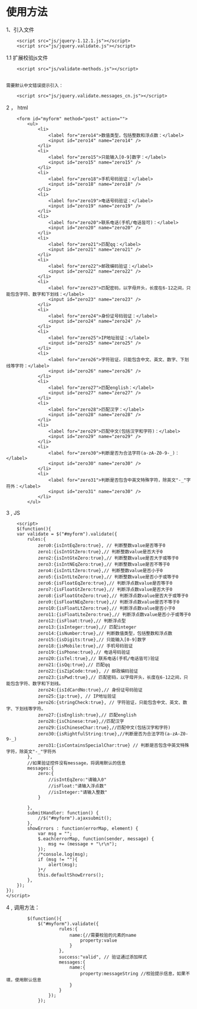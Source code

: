 <h1>使用方法</h1>

1、引入文件

		<script src="js/jquery-1.12.1.js"></script>
		<script src="js/jquery.validate.js"></script>

1.1 扩展校验js文件

		<script src="js/validate-methods.js"></script>
		
		
	需要默认中文错误提示引入：

		<script src="js/jquery.validate.messages_cn.js"></script>

2 ， html

		<form id="myform" method="post" action="">
            <ul>
                <li>
                    <label for="zero14">数值类型，包括整数和浮点数：</label>
                    <input id="zero14" name="zero14" />
                </li>
                <li>
                    <label for="zero15">只能输入[0-9]数字：</label>
                    <input id="zero15" name="zero15" />
                </li>
                <li>
                    <label for="zero18">手机号码验证：</label>
                    <input id="zero18" name="zero18" />
                </li>
                <li>
                    <label for="zero19">电话号码验证：</label>
                    <input id="zero19" name="zero19" />
                </li>
                <li>
                    <label for="zero20">联系电话(手机/电话皆可)：</label>
                    <input id="zero20" name="zero20" />
                </li>
                <li>
                    <label for="zero21">匹配qq：</label>
                    <input id="zero21" name="zero21" />
                </li>
                <li>
                    <label for="zero22">邮政编码验证：</label>
                    <input id="zero22" name="zero22" />
                </li>
                <li>
                    <label for="zero23">匹配密码，以字母开头，长度在6-12之间，只能包含字符、数字和下划线：</label>
                    <input id="zero23" name="zero23" />
                </li>
                <li>
                    <label for="zero24">身份证号码验证：</label>
                    <input id="zero24" name="zero24" />
                </li>
                <li>
                    <label for="zero25">IP地址验证：</label>
                    <input id="zero25" name="zero25" />
                </li>
                <li>
                    <label for="zero26">字符验证，只能包含中文、英文、数字、下划线等字符：</label>
                    <input id="zero26" name="zero26" />
                </li>
                <li>
                    <label for="zero27">匹配english：</label>
                    <input id="zero27" name="zero27" />
                </li>
                <li>
                    <label for="zero28">匹配汉字：</label>
                    <input id="zero28" name="zero28" />
                </li>
                <li>
                    <label for="zero29">匹配中文(包括汉字和字符)：</label>
                    <input id="zero29" name="zero29" />
                </li>
                <li>
                    <label for="zero30">判断是否为合法字符(a-zA-Z0-9-_)：</label>
                    <input id="zero30" name="zero30" />
                </li>
                <li>
                    <label for="zero31">判断是否包含中英文特殊字符，除英文"-_"字符外：</label>
                    <input id="zero31" name="zero30" />
                </li>
            </ul>
        
		
3 , JS

		<script>
		$(function(){
        var validate = $("#myform").validate({
            rules:{
                zero0:{isIntEqZero:true}, // 判断整数value是否等于0
                zero1:{isIntGtZero:true},// 判断整数value是否大于0
                zero2:{isIntGteZero:true},// 判断整数value是否大于或等于0
                zero3:{isIntNEqZero:true},// 判断整数value是否不等于0
                zero4:{isIntLtZero:true},// 判断整数value是否小于0
                zero5:{isIntLteZero:true},// 判断整数value是否小于或等于0
                zero6:{isFloatEqZero:true},// 判断浮点数value是否等于0
                zero7:{isFloatGtZero:true},// 判断浮点数value是否大于0
                zero8:{isFloatGteZero:true},// 判断浮点数value是否大于或等于0
                zero9:{isFloatNEqZero:true},// 判断浮点数value是否不等于0
                zero10:{isFloatLtZero:true},// 判断浮点数value是否小于0
                zero11:{isFloatLteZero:true},// 判断浮点数value是否小于或等于0
                zero12:{isFloat:true},// 判断浮点型
                zero13:{isInteger:true},// 匹配integer
                zero14:{isNumber:true},// 判断数值类型，包括整数和浮点数
                zero15:{isDigits:true},// 只能输入[0-9]数字
                zero18:{isMobile:true},// 手机号码验证
                zero19:{isPhone:true},// 电话号码验证
                zero20:{isTel:true},// 联系电话(手机/电话皆可)验证
                zero21:{isQq:true},// 匹配qq
                zero22:{isZipCode:true}, // 邮政编码验证
                zero23:{isPwd:true},// 匹配密码，以字母开头，长度在6-12之间，只能包含字符、数字和下划线。
                zero24:{isIdCardNo:true},// 身份证号码验证
                zero25:{ip:true}, // IP地址验证
                zero26:{stringCheck:true}, // 字符验证，只能包含中文、英文、数字、下划线等字符。
                zero27:{isEnglish:true},// 匹配english
                zero28:{isChinese:true},//匹配汉字
                zero29:{isChineseChar:true},//匹配中文(包括汉字和字符)
                zero30:{isRightfulString:true},//判断是否为合法字符(a-zA-Z0-9-_)
                zero31:{isContainsSpecialChar:true} // 判断是否包含中英文特殊字符，除英文"-_"字符外
            },
            //如果验证控件没有message，将调用默认的信息
            messages:{
                zero:{
                    //isIntEqZero:"请输入0"
                    //isFloat:"请输入浮点数"
                    //isInteger:"请输入整数"
                }

            },
            submitHandler: function() {
                //$("#myform").ajaxsubmit();
            },
            showErrors : function(errorMap, element) {
                var msg = "";
                $.each(errorMap, function(sender, message) {
                    msg += (message + "\r\n");
                });
                /*console.log(msg);
                if (msg != ""){
                    alert(msg);
                }*/
                this.defaultShowErrors();
            },
        });
    });
    </script>

4 , 调用方法：

	        $(function(){
                $("#myform").validate({
                        rules:{
                            name:{//需要校验的元素的name
                                property:value
                            }
                        },
                        success:"valid", // 验证通过添加样式
                        messages:{
                            name:{
                                property:messageString //校验提示信息，如果不填，使用默认信息
                            }
                        }
                    });
                });